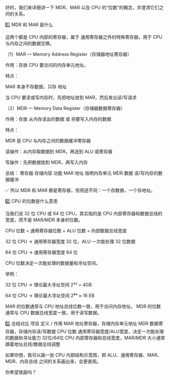 好的，我们来详细讲一下 MDR、MAR 以及 CPU 的“位数”的概念，并澄清它们之间的关系。

1️⃣ MDR 和 MAR 是什么

这两个都是 CPU 内部的寄存器，属于 通用寄存器之外的特殊寄存器，用于 CPU 与内存之间的数据交换。

（1）MAR — Memory Address Register（存储器地址寄存器）

作用：存放 CPU 要访问的内存单元地址。

特点：

MAR 本身不存数据，只存 地址

当 CPU 要读或写内存时，先把地址放到 MAR，然后发出读/写请求

（2）MDR — Memory Data Register（存储器数据寄存器）

作用：存放 从内存读出的数据 或 将要写入内存的数据

特点：

MDR 是 CPU 与内存之间的数据缓冲寄存器

读操作：从内存取数据到 MDR，再送到 ALU 或寄存器

写操作：先把数据放到 MDR，再写入内存

总结：
寄存器	存储内容	功能
MAR	地址	指明内存单元
MDR	数据	读/写内存的数据缓冲

✅ 所以 MDR 和 MAR 都是寄存器，但用途不同：一个存数据，一个存地址。

2️⃣ CPU 的位数是什么意思

当我们说 32 位 CPU 或 64 位 CPU，其实指的是 CPU 内部寄存器和数据总线的宽度，而不是 MAR/MDR 本身的位数。

CPU 位数 = 通用寄存器位数 = ALU 位数 = 内部数据总线宽度

32 位 CPU → 通用寄存器宽度 32 位，ALU 一次能处理 32 位数据

64 位 CPU → 通用寄存器宽度 64 位

CPU 位数决定一次能处理的数据量和寻址空间。

举例：

32 位 CPU → 理论最大寻址空间 2³² = 4GB

64 位 CPU → 理论最大寻址空间 2⁶⁴ ≈ 16 EB

MAR 的位数通常与 CPU 地址总线位数一致，用于访问内存地址。
MDR 的位数通常与 CPU 数据总线宽度一致，用于读写数据。

3️⃣ 总结对比
项目	定义 / 作用
MAR	地址寄存器，存储内存单元地址
MDR	数据寄存器，存储内存读/写数据
CPU 位数	通用寄存器宽度/ALU宽度，决定一次能处理的数据和寻址能力
32位/64位	CPU 内部寄存器和总线宽度，MAR/MDR 大小通常跟着地址总线/数据总线调整

如果你想，我可以画一张 CPU 内部结构示意图，把 ALU、通用寄存器、MAR、MDR、内存总线 之间的关系画出来，会更直观。

你希望我画吗？
